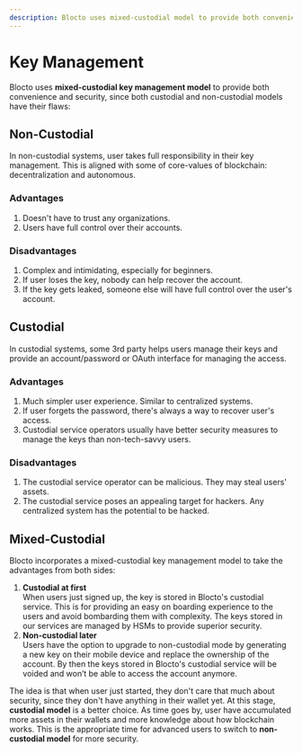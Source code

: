 ```yaml
---
description: Blocto uses mixed-custodial model to provide both convenience and security
---
```


# Key Management

Blocto uses **mixed-custodial key management model** to provide both convenience and security, since both custodial and non-custodial models have their flaws:

## Non-Custodial

In non-custodial systems, user takes full responsibility in their key management. This is aligned with some of core-values of blockchain: decentralization and autonomous.

### Advantages

1. Doesn't have to trust any organizations.
2. Users have full control over their accounts.

### Disadvantages

1. Complex and intimidating, especially for beginners.
2. If user loses the key, nobody can help recover the account.
3. If the key gets leaked, someone else will have full control over the user's account.

## Custodial

In custodial systems, some 3rd party helps users manage their keys and provide an account/password or OAuth interface for managing the access.

### Advantages

1. Much simpler user experience. Similar to centralized systems.
2. If user forgets the password, there's always a way to recover user's access.
3. Custodial service operators usually have better security measures to manage the keys than non-tech-savvy users.

### Disadvantages

1. The custodial service operator can be malicious. They may steal users' assets.
2. The custodial service poses an appealing target for hackers. Any centralized system has the potential to be hacked.

## Mixed-Custodial

Blocto incorporates a mixed-custodial key management model to take the advantages from both sides:

1. **Custodial at first**\
   When users just signed up, the key is stored in Blocto's custodial service. This is for providing an easy on boarding experience to the users and avoid bombarding them with complexity. The keys stored in our services are managed by HSMs to provide superior security.
2. **Non-custodial later**\
   Users have the option to upgrade to non-custodial mode by generating a new key on their mobile device and replace the ownership of the account. By then the keys stored in Blocto's custodial service will be voided and won’t be able to access the account anymore.

The idea is that when user just started, they don't care that much about security, since they don't have anything in their wallet yet. At this stage, **custodial model** is a better choice. As time goes by, user have accumulated more assets in their wallets and more knowledge about how blockchain works. This is the appropriate time for advanced users to switch to **non-custodial model** for more security.
